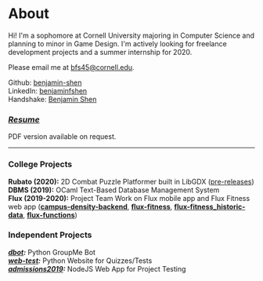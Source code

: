 # About
Hi! I'm a sophomore at Cornell University majoring in Computer Science and planning to minor in Game Design. I'm actively looking for freelance development projects and a summer internship for 2020.  

Please email me at [bfs45@cornell.edu](mailto:bfs45@cornell.edu).  

Github: [benjamin-shen](https://github.com/benjamin-shen/)  
LinkedIn: [benjaminfshen](https://www.linkedin.com/in/benjaminfshen/)  
Handshake: [Benjamin Shen](https://app.joinhandshake.com/users/14460423)  

### *[Resume](resume/resume.md)*
PDF version available on request.  

---

### College Projects
**Rubato (2020):** 2D Combat Puzzle Platformer built in LibGDX ([pre-releases](https://pages.github.coecis.cornell.edu/glassboxgames/rubato-releases/))  
**DBMS (2019):** OCaml Text-Based Database Management System  
**Flux (2019-2020):** Project Team Work on Flux mobile app and Flux Fitness web app 
(**[campus-density-backend](https://github.com/cornell-dti/campus-density-backend)**, 
**[flux-fitness](https://github.com/cornell-dti/flux-fitness)**, 
**[flux-fitness_historic-data](https://github.com/benjamin-shen/flux-fitness_historic-data)**, 
**[flux-functions](https://github.com/cornell-dti/flux-functions)**)  

### Independent Projects
***[dbot](projects/dbot.md):*** Python GroupMe Bot   
***[web-test](projects/web-test.md):*** Python Website for Quizzes/Tests  
***[admissions2019](projects/admissions2019.md):*** NodeJS Web App for Project Testing 

<!--### Other Work
**[netlogo](https://github.com/benjamin-shen/netlogo):** NetLogo games/projects  -->
